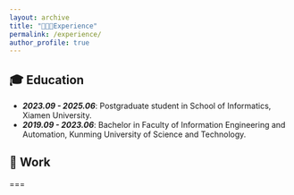 ```yaml
---
layout: archive
title: "👨🏻‍💻Experience"
permalink: /experience/
author_profile: true
---
```


## 🎓 Education

<ul>
    <li>
        <strong><i>2023.09 - 2025.06</i></strong>: Postgraduate student in School of Informatics, Xiamen University.
    </li>
    <li>
        <strong><i>2019.09 - 2023.06</i></strong>: Bachelor in Faculty of Information Engineering and Automation, Kunming University of Science and Technology.
    </li>
</ul>

 


## 💼 Work
===

